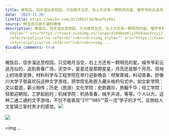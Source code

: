 ```yaml
---
title: 晚饭后，信步溜达至校园，只见皓月当空，右上方还有一颗明亮的星。喵爷爷彩云追月似的，追到青春广场，天空中，星星还是那颗星星，月亮还是那个月亮，但地上的场...
date: '2023-11-26'
linkTitle: https://weibo.com/3515092710/NuoTbcKkl
source: 种豆得瓜谢不谦的微博
description: 晚饭后，信步溜达至校园，只见皓月当空，右上方还有一颗明亮的星。喵爷爷彩云追月似的，追到青春广场，天空中，星星还是那颗星星，月亮还是那个月亮，但地上的场景变换，材料科学与工程学院在举行迎新晚会：材聚蓉城，料动青春。好像川大学子很喜欢玩这种文字游戏，把学院名称嵌入藏头格的句式中，如文新学院：文以载道，薪火相传；历史（旅游）文化学院：史韵嘉珍，旅翰千华；轻工学院：轻歌迎朝阳，工梦起航时；机械学院：机扬青春，械手并进，等等。个人以为，这种二通二通的文字游戏，不仅不能表现“211”“985”“双一流”学子的才气，反倒给人文星镇三家村秀才的感觉。<img
  style="" src="https://tvax3.sinaimg.cn/large/d1840ee6ly1hk8uwc4zsyj21400u0zn9.jpg"
  referrerpolicy="no-referrer"><br><br><img style="" src="https://tvax4.sinaimg.cn/large/d1840ee6ly1hk8uwciwmzj20u0140afe.jpg"
  referrerpolicy="no-referrer"><br><br><img ...
disable_comments: true
---
```

晚饭后，信步溜达至校园，只见皓月当空，右上方还有一颗明亮的星。喵爷爷彩云追月似的，追到青春广场，天空中，星星还是那颗星星，月亮还是那个月亮，但地上的场景变换，材料科学与工程学院在举行迎新晚会：材聚蓉城，料动青春。好像川大学子很喜欢玩这种文字游戏，把学院名称嵌入藏头格的句式中，如文新学院：文以载道，薪火相传；历史（旅游）文化学院：史韵嘉珍，旅翰千华；轻工学院：轻歌迎朝阳，工梦起航时；机械学院：机扬青春，械手并进，等等。个人以为，这种二通二通的文字游戏，不仅不能表现“211”“985”“双一流”学子的才气，反倒给人文星镇三家村秀才的感觉。<img style="" src="https://tvax3.sinaimg.cn/large/d1840ee6ly1hk8uwc4zsyj21400u0zn9.jpg" referrerpolicy="no-referrer"><br><br><img style="" src="https://tvax4.sinaimg.cn/large/d1840ee6ly1hk8uwciwmzj20u0140afe.jpg" referrerpolicy="no-referrer"><br><br><img ...